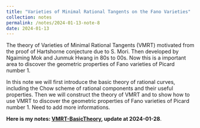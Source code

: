 ```yaml
---
title: "Varieties of Minimal Rational Tangents on the Fano Varieties"
collection: notes
permalink: /notes/2024-01-13-note-8
date: 2024-01-13
---
```

The theory of Varieties of Minimal Rational Tangents (VMRT) motivated from the proof of Hartshorne conjecture due to S. Mori. Then developed by Ngaiming Mok and Junmuk Hwang in 80s to 00s. Now this is a important area to discover the geometric properties of Fano varieties of Picard number $1$.

In this note we will first introduce the basic theory of rational curves, including the Chow scheme of rational components and their useful properties. Then we will construct the theory of VMRT and to show how to use VMRT to discover the geometric properties of Fano varieties of Picard number $1$. Need to add more informations.

**Here is my notes: [VMRT-BasicTheory](https://dvlxlwz.github.io/files/VMRT-BasicTheory.pdf), update at 2024-01-28**.

